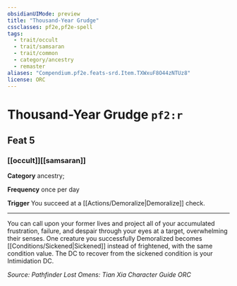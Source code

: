 ```yaml
---
obsidianUIMode: preview
title: "Thousand-Year Grudge"
cssclasses: pf2e,pf2e-spell
tags:
  - trait/occult
  - trait/samsaran
  - trait/common
  - category/ancestry
  - remaster
aliases: "Compendium.pf2e.feats-srd.Item.TXWxuF8O44zNTUz8"
license: ORC
---
```

# Thousand-Year Grudge `pf2:r`
## Feat 5
### [[occult]][[samsaran]]

**Category** ancestry; 




**Frequency** once per day

**Trigger** You succeed at a [[Actions/Demoralize|Demoralize]] check.

* * *

You can call upon your former lives and project all of your accumulated frustration, failure, and despair through your eyes at a target, overwhelming their senses. One creature you successfully Demoralized becomes [[Conditions/Sickened|Sickened]] instead of frightened, with the same condition value. The DC to recover from the sickened condition is your Intimidation DC.

*Source: Pathfinder Lost Omens: Tian Xia Character Guide*
*ORC*